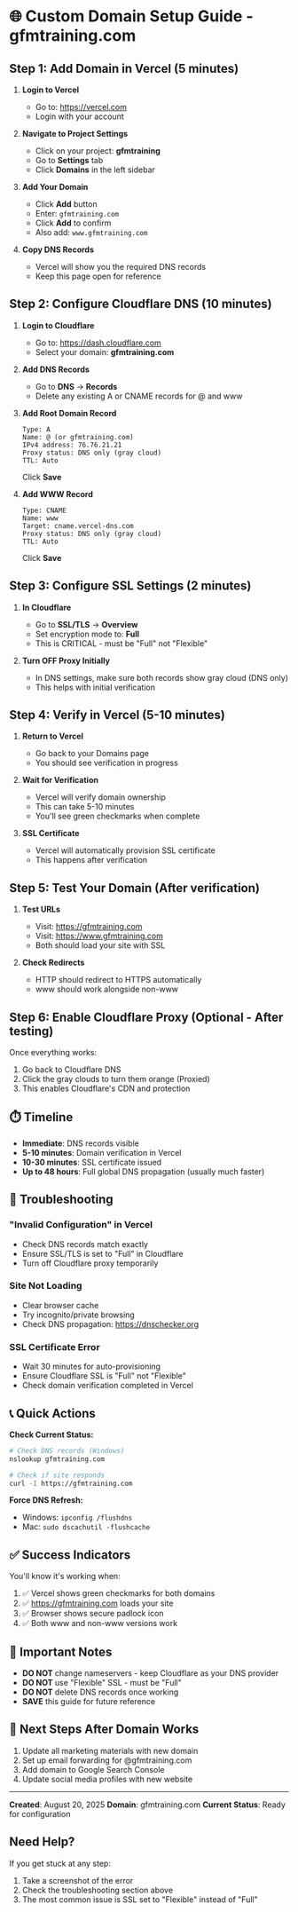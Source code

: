 # 🌐 Custom Domain Setup Guide - gfmtraining.com

## Step 1: Add Domain in Vercel (5 minutes)

1. **Login to Vercel**
   - Go to: https://vercel.com
   - Login with your account

2. **Navigate to Project Settings**
   - Click on your project: **gfmtraining**
   - Go to **Settings** tab
   - Click **Domains** in the left sidebar

3. **Add Your Domain**
   - Click **Add** button
   - Enter: `gfmtraining.com`
   - Click **Add** to confirm
   - Also add: `www.gfmtraining.com`

4. **Copy DNS Records**
   - Vercel will show you the required DNS records
   - Keep this page open for reference

## Step 2: Configure Cloudflare DNS (10 minutes)

1. **Login to Cloudflare**
   - Go to: https://dash.cloudflare.com
   - Select your domain: **gfmtraining.com**

2. **Add DNS Records**
   - Go to **DNS** → **Records**
   - Delete any existing A or CNAME records for @ and www

3. **Add Root Domain Record**
   ```
   Type: A
   Name: @ (or gfmtraining.com)
   IPv4 address: 76.76.21.21
   Proxy status: DNS only (gray cloud)
   TTL: Auto
   ```
   Click **Save**

4. **Add WWW Record**
   ```
   Type: CNAME
   Name: www
   Target: cname.vercel-dns.com
   Proxy status: DNS only (gray cloud)
   TTL: Auto
   ```
   Click **Save**

## Step 3: Configure SSL Settings (2 minutes)

1. **In Cloudflare**
   - Go to **SSL/TLS** → **Overview**
   - Set encryption mode to: **Full**
   - This is CRITICAL - must be "Full" not "Flexible"

2. **Turn OFF Proxy Initially**
   - In DNS settings, make sure both records show gray cloud (DNS only)
   - This helps with initial verification

## Step 4: Verify in Vercel (5-10 minutes)

1. **Return to Vercel**
   - Go back to your Domains page
   - You should see verification in progress

2. **Wait for Verification**
   - Vercel will verify domain ownership
   - This can take 5-10 minutes
   - You'll see green checkmarks when complete

3. **SSL Certificate**
   - Vercel will automatically provision SSL certificate
   - This happens after verification

## Step 5: Test Your Domain (After verification)

1. **Test URLs**
   - Visit: https://gfmtraining.com
   - Visit: https://www.gfmtraining.com
   - Both should load your site with SSL

2. **Check Redirects**
   - HTTP should redirect to HTTPS automatically
   - www should work alongside non-www

## Step 6: Enable Cloudflare Proxy (Optional - After testing)

Once everything works:
1. Go back to Cloudflare DNS
2. Click the gray clouds to turn them orange (Proxied)
3. This enables Cloudflare's CDN and protection

## ⏱️ Timeline

- **Immediate**: DNS records visible
- **5-10 minutes**: Domain verification in Vercel
- **10-30 minutes**: SSL certificate issued
- **Up to 48 hours**: Full global DNS propagation (usually much faster)

## 🚨 Troubleshooting

### "Invalid Configuration" in Vercel
- Check DNS records match exactly
- Ensure SSL/TLS is set to "Full" in Cloudflare
- Turn off Cloudflare proxy temporarily

### Site Not Loading
- Clear browser cache
- Try incognito/private browsing
- Check DNS propagation: https://dnschecker.org

### SSL Certificate Error
- Wait 30 minutes for auto-provisioning
- Ensure Cloudflare SSL is "Full" not "Flexible"
- Check domain verification completed in Vercel

## 📞 Quick Actions

**Check Current Status:**
```bash
# Check DNS records (Windows)
nslookup gfmtraining.com

# Check if site responds
curl -I https://gfmtraining.com
```

**Force DNS Refresh:**
- Windows: `ipconfig /flushdns`
- Mac: `sudo dscachutil -flushcache`

## ✅ Success Indicators

You'll know it's working when:
1. ✅ Vercel shows green checkmarks for both domains
2. ✅ https://gfmtraining.com loads your site
3. ✅ Browser shows secure padlock icon
4. ✅ Both www and non-www versions work

## 📝 Important Notes

- **DO NOT** change nameservers - keep Cloudflare as your DNS provider
- **DO NOT** use "Flexible" SSL - must be "Full"
- **DO NOT** delete DNS records once working
- **SAVE** this guide for future reference

## 🎯 Next Steps After Domain Works

1. Update all marketing materials with new domain
2. Set up email forwarding for @gfmtraining.com
3. Add domain to Google Search Console
4. Update social media profiles with new website

---

**Created**: August 20, 2025
**Domain**: gfmtraining.com
**Current Status**: Ready for configuration

## Need Help?

If you get stuck at any step:
1. Take a screenshot of the error
2. Check the troubleshooting section above
3. The most common issue is SSL set to "Flexible" instead of "Full"